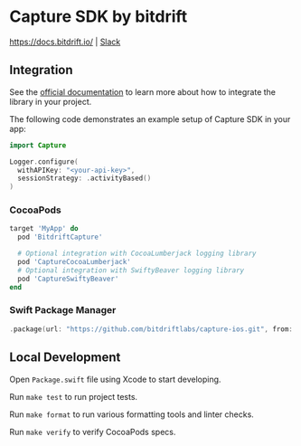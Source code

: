 # Capture SDK by bitdrift

https://docs.bitdrift.io/ | [Slack](https://communityinviter.com/apps/bitdriftpublic/bitdrifters)

## Integration

See the [official documentation](https://docs.bitdrift.io/sdk/quickstart#ios) to learn more about how to integrate the library in your project.

The following code demonstrates an example setup of Capture SDK in your app:

```swift
import Capture

Logger.configure(
  withAPIKey: "<your-api-key>",
  sessionStrategy: .activityBased()
)
```

### CocoaPods

```Ruby
target 'MyApp' do
  pod 'BitdriftCapture'

  # Optional integration with CocoaLumberjack logging library
  pod 'CaptureCocoaLumberjack'
  # Optional integration with SwiftyBeaver logging library
  pod 'CaptureSwiftyBeaver'
end
```

### Swift Package Manager

```swift
.package(url: "https://github.com/bitdriftlabs/capture-ios.git", from: "<version>")
```

## Local Development

Open `Package.swift` file using Xcode to start developing.

Run `make test` to run project tests.

Run `make format` to run various formatting tools and linter checks.

Run `make verify` to verify CocoaPods specs.
